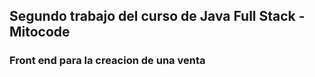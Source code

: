 ## Segundo trabajo del curso de Java Full Stack - Mitocode
### Front end para la creacion de una venta